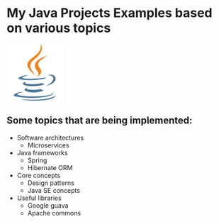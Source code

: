 # My Java Projects Examples based on various topics
![](images/java.svg)

## Some topics that are being implemented:
* Software architectures
  * Microservices
* Java frameworks
  * Spring
  * Hibernate ORM
* Core concepts
  * Design patterns
  * Java SE concepts
* Useful libraries
  * Google guava
  * Apache commons